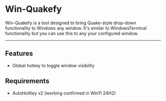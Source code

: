 # Win-Quakefy

Win-Quakefy is a tool designed to bring Quake-style drop-down functionality to Windows any window.
It's similar to WindowsTerminal functionality but you can use this to any your configured window.

---

## Features
- Global hotkey to toggle window visibility

## Requirements
- AutoHotKey v2 (working confirmed in Win11 24H2)
